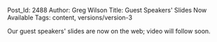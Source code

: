 Post_Id: 2488
Author: Greg Wilson
Title: Guest Speakers' Slides Now Available
Tags: content, versions/version-3

<p>Our guest speakers' slides are now on the web; video will follow soon.</p>

